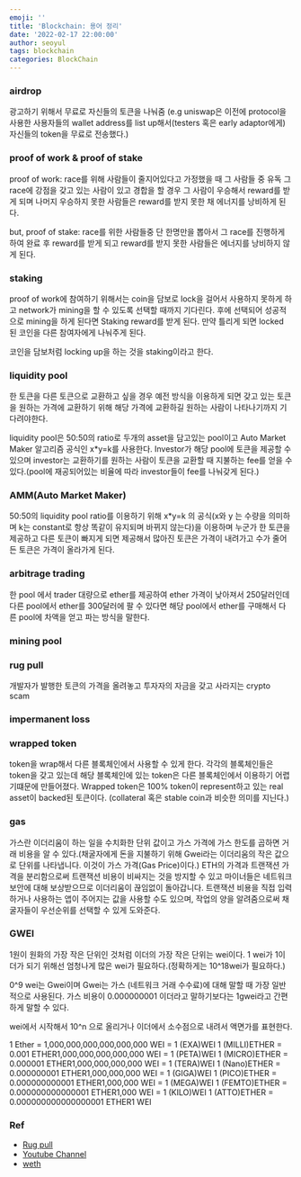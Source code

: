 ```yaml
---
emoji: ''
title: 'Blockchain: 용어 정리'
date: '2022-02-17 22:00:00'
author: seoyul
tags: blockchain
categories: BlockChain
---
```


### airdrop 
광고하기 위해서 무료로 자신들의 토큰을 나눠줌 
(e.g uniswap은 이전에 protocol을 사용한 사용자들의 wallet address를 list up해서(testers 혹은 early adaptor에게) 자신들의 token을 무료로 전송했다.)

### proof of work & proof of stake
proof of work: race를 위해 사람들이 줄지어있다고 가정했을 때 그 사람들 중 유독 그 race에 강점을 갖고 있는 사람이 있고 경합을 할 경우 그 사람이 우승해서 reward를 받게 되며 나머지 우승하지 못한 사람들은 reward를 받지 못한 채 에너지를 낭비하게 된다.

but, proof of stake: race를 위한 사람들중 단 한명만을 뽑아서 그 race를 진행하게 하여 완료 후 reward를 받게 되고 reward를 받지 못한 사람들은 에너지를 낭비하지 않게 된다.

### staking 
proof of work에 참여하기 위해서는 coin을 담보로 lock을 걸어서 사용하지 못하게 하고 network가 mining을 할 수 있도록 선택할 때까지 기다린다. 후에 선택되어 성공적으로 mining을 하게 된다면 Staking reward를 받게 된다. 만약 틀리게 되면 locked 된 코인을 다른 참여자에게 나눠주게 된다.

코인을 담보처럼 locking up을 하는 것을 staking이라고 한다.

### liquidity pool
한 토큰을 다른 토큰으로 교환하고 싶을 경우 예전 방식을 이용하게 되면 갖고 있는 토큰을 원하는 가격에 교환하기 위해 해당 가격에 교환하길 원하는 사람이 나타나기까지 기다려야한다.

liquidity pool은 50:50의 ratio로 두개의 asset을 담고있는 pool이고 Auto Market Maker 알고리즘 공식인 x*y=k를 사용한다.
Investor가 해당 pool에 토큰을 제공할 수 있으며 investor는 교환하기를 원하는 사람이 토큰을 교환할 때 지불하는 fee를 얻을 수 있다.(pool에 재공되어있는 비율에 따라 investor들이 fee를 나눠갖게 된다.)

### AMM(Auto Market Maker)
50:50의 liquidity pool ratio를 이용하기 위해 x*y=k 의 공식(x와 y 는 수량을 의미하며 k는 constant로 항상 똑같이 유지되며 바뀌지 않는다)을 이용하며 누군가 한 토큰을 제공하고 다른 토큰이 빠지게 되면 제공해서 많아진 토큰은 가격이 내려가고 수가 줄어든 토큰은 가격이 올라가게 된다.

### arbitrage trading
한 pool 에서 trader 대량으로 ether를 제공하여 ether 가격이 낮아져서 250달러인데  다른 pool에서 ether를 300달러에 팔 수 있다면 해당 pool에서 ether를 구매해서 다른 pool에 차액을 얻고 파는 방식을 말한다.



### mining pool

### rug pull
개발자가 발행한 토큰의 가격을 올려놓고 투자자의 자금을 갖고 사라지는 crypto scam

### impermanent loss

### wrapped token
token을 wrap해서 다른 블록체인에서 사용할 수 있게 한다. 각각의 블록체인들은 token을 갖고 있는데 해당 블록체인에 있는 token은 다른 블록체인에서 이용하기 어렵기떄문에 만들어졌다.
Wrapped token은 100% token이 represent하고 있는 real asset이 backed된 토큰이다. (collateral 혹은 stable coin과 비슷한 의미를 지닌다.)

### gas
가스란 이더리움이 하는 일을 수치화한 단위 값이고 가스 가격에 가스 한도를 곱하면 거래 비용을 알 수 있다.(채굴자에게 돈을 지불하기 위해 Gwei라는 이더리움의 작은 값으로 단위를 나타냅니다. 이것이 가스 가격(Gas Price)이다.) 
ETH의 가격과 트랜잭션 가격을 분리함으로써 트랜잭션 비용이 비싸지는 것을 방지할 수 있고 마이너들은 네트워크 보안에 대해 보상받으므로 이더리움이 끊임없이 돌아갑니다.
트랜잭션 비용을 직접 입력하거나 사용하는 앱이 주어지는 값을 사용할 수도 있으며, 작업의 양을 알려줌으로써 채굴자들이 우선순위를 선택할 수 있게 도와준다.

### GWEI
1원이 원화의 가장 작은 단위인 것처럼 이더의 가장 작은 단위는 wei이다. 1 wei가 1이더가 되기 위해선 엄청나게 많은 wei가 필요하다.(정확하게는 10^18wei가 필요하다.)

0^9 wei는 Gwei이며 Gwei는 가스 (네트워크 거래 수수료)에 대해 말할 때 가장 일반적으로 사용된다. 가스 비용이 0.000000001 이더라고 말하기보다는 1gwei라고 간편하게 말할 수 있다.

wei에서 시작해서 10^n 으로 올리거나 이더에서 소수점으로 내려서 액면가를 표현한다.

1 Ether = 1,000,000,000,000,000,000 WEI = 1 (EXA)WEI
1 (MILLI)ETHER = 0.001 ETHER1,000,000,000,000,000 WEI = 1 (PETA)WEI
1 (MICRO)ETHER = 0.000001 ETHER1,000,000,000,000 WEI = 1 (TERA)WEI
1 (Nano)ETHER = 0.000000001 ETHER1,000,000,000 WEI = 1 (GIGA)WEI
1 (PICO)ETHER = 0.000000000001 ETHER1,000,000 WEI = 1 (MEGA)WEI
1 (FEMTO)ETHER = 0.000000000000001 ETHER1,000 WEI = 1 (KILO)WEI
1 (ATTO)ETHER = 0.000000000000000001 ETHER1 WEI

### Ref
- [Rug pull](https://cointelegraph.com/explained/crypto-rug-pulls-what-is-a-rug-pull-in-crypto-and-6-ways-to-spot-it)
- [Youtube Channel](https://www.youtube.com/channel/UCsYYksPHiGqXHPoHI-fm5sg)
- [weth](https://weth.io/kr/)

```toc

```
